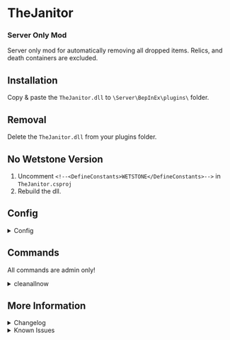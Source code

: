 # TheJanitor
### Server Only Mod
Server only mod for automatically removing all dropped items.
Relics, and death containers are excluded.

## Installation
Copy & paste the `TheJanitor.dll` to `\Server\BepInEx\plugins\` folder.

## Removal
Delete the `TheJanitor.dll` from your plugins folder.

## No Wetstone Version
1. Uncomment `<!--<DefineConstants>WETSTONE</DefineConstants>-->` in `TheJanitor.csproj`
2. Rebuild the dll.

## Config
<details>
<summary>Config</summary>

- `Enable Chat Listen` [default `true`]\
Enable hooking into chat to listen to chat messages.
- `Chat Command` [default `~cleanallnow`]\
Clean all dropped items on the server.\
Command is only usable by admin.
- `Enable Auto Cleaner` [default `true`]\
Enable the auto cleaner.\
Does not included an already existing dropped items.\
Relics & death bags are also excluded.
- `Auto Clean Timer` [default `600`]\
Timer in seconds to wait before the dropped item is deleted automatically.

</details>

## Commands
All commands are admin only!

<details>
<summary>cleanallnow</summary>

`~cleanallnow`\
Clean all dropped items on the server.

</details>

## More Information
<details>
<summary>Changelog</summary>

`1.0.1`
- Minor optimization

`1.0.0`
- Initial Release

</details>

<details>
<summary>Known Issues</summary>

### General
- No known issue.

</details>